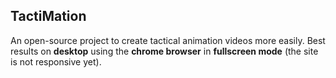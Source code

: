 ## TactiMation

An open-source project to create tactical animation videos more easily. 
Best results on **desktop** using the **chrome browser** in **fullscreen mode** (the site is not responsive yet).

